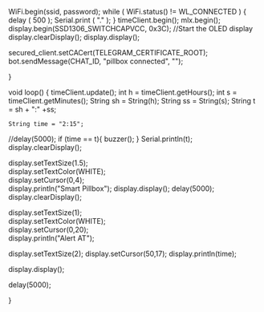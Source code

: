 WiFi.begin(ssid, password);
  while ( WiFi.status() != WL_CONNECTED ) {
    delay ( 500 );
    Serial.print ( "." );
  }
    timeClient.begin();
  mlx.begin(); 
  display.begin(SSD1306_SWITCHCAPVCC, 0x3C); //Start the OLED display
  display.clearDisplay();
  display.display();
  
 secured_client.setCACert(TELEGRAM_CERTIFICATE_ROOT);
   bot.sendMessage(CHAT_ID, "pillbox connected", "");

}

void loop() {
   timeClient.update();
   int h = timeClient.getHours();
    int s = timeClient.getMinutes();
   String sh = String(h);
   String ss = String(s);
   String t = sh + ":" +ss;

    String time = "2:15";
   //delay(5000);
   if (time == t){
  buzzer();
   }
   Serial.println(t);
  display.clearDisplay();
  
  display.setTextSize(1.5);                    
  display.setTextColor(WHITE);             
  display.setCursor(0,4);                
  display.println("Smart Pillbox"); 
   display.display();
   delay(5000);
    display.clearDisplay();
  
  display.setTextSize(1);                    
  display.setTextColor(WHITE);             
  display.setCursor(0,20);                
  display.println("Alert AT"); 
  
  display.setTextSize(2);
  display.setCursor(50,17);
  display.println(time);
  

  
  display.display();
  
  
  delay(5000);

}
